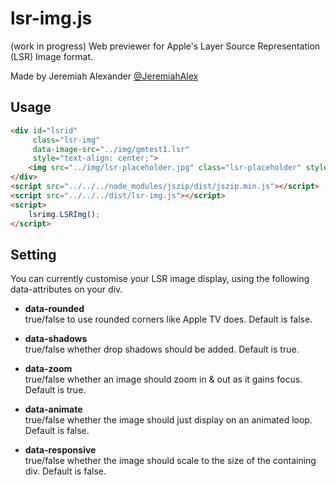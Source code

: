 # lsr-img.js

(work in progress) Web previewer for Apple's Layer Source Representation (LSR) Image format.

Made by Jeremiah Alexander [@JeremiahAlex][1]

## Usage
```html
<div id="lsrid"
     class="lsr-img"
     data-image-src="../img/gmtest1.lsr"
     style="text-align: center;">
    <img src="../img/lsr-placeholder.jpg" class="lsr-placeholder" style="padding: 50px;"/>
</div>
<script src="../../../node_modules/jszip/dist/jszip.min.js"></script>
<script src="../../../dist/lsr-img.js"></script>
<script>
    lsrimg.LSRImg();
</script>
```

## Setting
You can currently customise your LSR image display, using the following data-attributes on your div.
- **data-rounded**\
true/false to use rounded corners like Apple TV does. Default is false.
- **data-shadows**\
true/false whether drop shadows should be added. Default is true.
- **data-zoom**\
true/false whether an image should zoom in & out as it gains focus. Default is true.
- **data-animate**\
true/false whether the image should just display on an animated loop. Default is false.
- **data-responsive**\
true/false whether the image should scale to the size of the containing div. Default is false.


  [1]: http://twitter.com/jeremiahalex